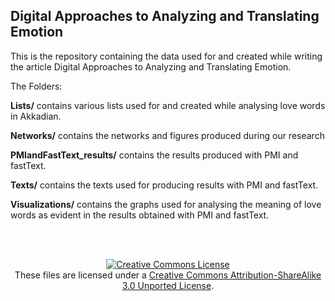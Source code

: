 ## Digital Approaches to Analyzing and Translating Emotion

This is the repository containing the data used for and created while writing the article Digital Approaches to Analyzing and Translating Emotion.

The Folders:

<b>Lists/</b> contains various lists used for and created while analysing love words in Akkadian.

<b>Networks/</b> contains the networks and figures produced during our research

<b>PMIandFastText_results/</b> contains the results produced with PMI and fastText.

<b>Texts/</b> contains the texts used for producing results with PMI and fastText.

<b>Visualizations/</b> contains the graphs used for analysing the meaning of love words as evident in the results obtained with PMI and fastText.

<br><br>

<p align="center">
<a rel="license" href="http://creativecommons.org/licenses/by-sa/3.0/"><img alt="Creative Commons License" style="border-width:0" src="https://i.creativecommons.org/l/by-sa/3.0/88x31.png" /></a><br />These files are licensed under a <a rel="license" href="http://creativecommons.org/licenses/by-sa/3.0/">Creative Commons Attribution-ShareAlike 3.0 Unported License</a>.</p>
